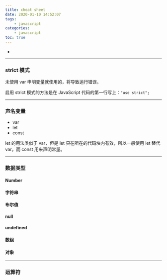 ```yaml
---
title: cheat sheet
date: 2020-01-10 14:52:07
tags:
    - javascript
categories:
    - javascript
toc: true
---
```


-

<!-- more -->

---

### strict 模式

未使用 var 申明变量就使用的，将导致运行错误。

启用 strict 模式的方法是在 JavaScript 代码的第一行写上：`"use strict";`

---

### 声名变量

-   var
-   let
-   const

let 的用法类似于 var，但是 let 只在所在的代码块内有效，所以一般使用 let 替代 var。而 const 用来声明常量。

---

### 数据类型

#### Number

#### 字符串

#### 布尔值

#### null 

#### undefined

#### 数组

#### 对象

---

### 运算符

####
